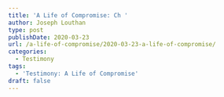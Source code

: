 ```yaml
---
title: 'A Life of Compromise: Ch '
author: Joseph Louthan
type: post
publishDate: 2020-03-23
url: /a-life-of-compromise/2020-03-23-a-life-of-compromise/
categories:
  - Testimony
tags:
  - 'Testimony: A Life of Compromise'
draft: false
---
```

